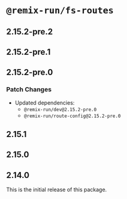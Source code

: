 # `@remix-run/fs-routes`

## 2.15.2-pre.2

## 2.15.2-pre.1

## 2.15.2-pre.0

### Patch Changes

- Updated dependencies:
  - `@remix-run/dev@2.15.2-pre.0`
  - `@remix-run/route-config@2.15.2-pre.0`

## 2.15.1

## 2.15.0

## 2.14.0

This is the initial release of this package.
